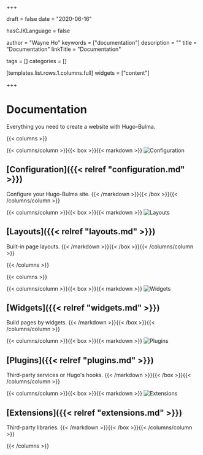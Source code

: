 +++

draft       = false
date        = "2020-06-16"

hasCJKLanguage = false

author      = "Wayne Ho"
keywords    = ["documentation"]
description = ""
title       = "Documentation"
linkTitle   = "Documentation"

tags        = []
categories  = []

[templates.list.rows.1.columns.full]
    widgets = ["content"]

+++

# Documentation

Everything you need to create a website with Hugo-Bulma.


{{< columns >}}

{{< columns/column >}}{{< box >}}{{< markdown >}}
![Configuration](/images/configuration.jpg)
## [Configuration]({{< relref "configuration.md" >}})

Configure your Hugo-Bulma site.
{{< /markdown >}}{{< /box >}}{{< /columns/column >}}

{{< columns/column >}}{{< box >}}{{< markdown >}}
![Layouts](/images/layouts.jpg)
## [Layouts]({{< relref "layouts.md" >}})

Built-in page layouts.
{{< /markdown >}}{{< /box >}}{{< /columns/column >}}

{{< /columns >}}


{{< columns >}}

{{< columns/column >}}{{< box >}}{{< markdown >}}
![Widgets](/images/widgets.jpg)
## [Widgets]({{< relref "widgets.md" >}})

Build pages by widgets.
{{< /markdown >}}{{< /box >}}{{< /columns/column >}}

{{< columns/column >}}{{< box >}}{{< markdown >}}
![Plugins](/images/plugins.jpg)
## [Plugins]({{< relref "plugins.md" >}})

Third-party services or Hugo's hooks.
{{< /markdown >}}{{< /box >}}{{< /columns/column >}}

{{< columns/column >}}{{< box >}}{{< markdown >}}
![Extensions](/images/extensions.jpg)
## [Extensions]({{< relref "extensions.md" >}})

Third-party libraries.
{{< /markdown >}}{{< /box >}}{{< /columns/column >}}

{{< /columns >}}
